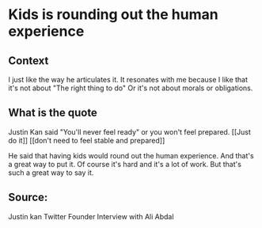 # Kids is rounding out the human experience 

## Context 

I just like the way he articulates it.
It resonates with me because I like that it's not about "The right thing to do"
Or it's not about morals or obligations.

## What is the quote

Justin Kan said "You'll never feel ready" or you won't feel prepared.
[[Just do it]]
[[don't need to feel stable and prepared]]

He said that having kids would round out the human experience.
And that's a great way to put it.
Of course it's hard and it's a lot of work.
But that's such a great way to say it.

## Source:
Justin kan
Twitter Founder
Interview with Ali Abdal